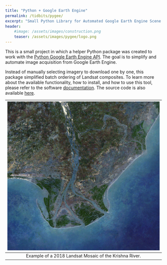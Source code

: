 ```yaml
---
title: "Python + Google Earth Engine"
permalink: /tidbits/pygee/
excerpt: "Small Python Library for Automated Google Earth Engine Scene Acquisition."
header:
    #image: /assets/images/construction.png
    teaser: /assets/images/pygee/logo.png
---
```


This is a small project in which a helper Python package was created to work
with the [Python Google Earth Engine API](https://github.com/google/earthengine-api).
The goal is to simplify and automate image acquisition from Google Earth Engine.

Instead of manually selecting imagery to download one by one, this package
simplified batch ordering of Landsat composites. To learn more about the
available functionality, how to install, and how to use this tool, please refer to the
software [documentation](https://elbeejay.github.io/py_gee_tools). The source
code is also available [here](https://github.com/elbeejay/py_gee_tools).

| ![Example Landsat Mosaic](/assets/images/pygee/KrishnaRiver2018Landsat.png) |
|:--:|
| Example of a 2018 Landsat Mosaic of the Krishna River. |
